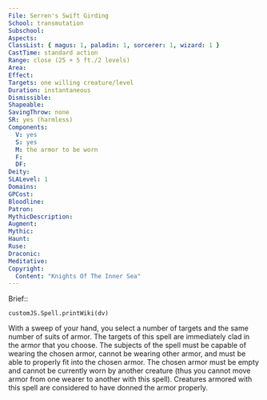 ```yaml
---
File: Serren's Swift Girding
School: transmutation
Subschool: 
Aspects: 
ClassList: { magus: 1, paladin: 1, sorcerer: 1, wizard: 1 }
CastTime: standard action
Range: close (25 + 5 ft./2 levels)
Area: 
Effect: 
Targets: one willing creature/level
Duration: instantaneous
Dismissible: 
Shapeable: 
SavingThrow: none
SR: yes (harmless)
Components:
  V: yes
  S: yes
  M: the armor to be worn
  F: 
  DF: 
Deity: 
SLALevel: 1
Domains: 
GPCost: 
Bloodline: 
Patron: 
MythicDescription: 
Augment: 
Mythic: 
Haunt: 
Ruse: 
Draconic: 
Meditative: 
Copyright:
  Content: "Knights Of The Inner Sea"
---
```

Brief:: 

```dataviewjs
customJS.Spell.printWiki(dv)
```

With a sweep of your hand, you select a number of targets and the same number of suits of armor. The targets of this spell are immediately clad in the armor that you choose. The subjects of the spell must be capable of wearing the chosen armor, cannot be wearing other armor, and must be able to properly fit into the chosen armor. The chosen armor must be empty and cannot be currently worn by another creature (thus you cannot move armor from one wearer to another with this spell). Creatures armored with this spell are considered to have donned the armor properly.
